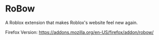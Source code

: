 # RoBow
A Roblox extension that makes Roblox's website feel new again.


Firefox Version: https://addons.mozilla.org/en-US/firefox/addon/robow/
